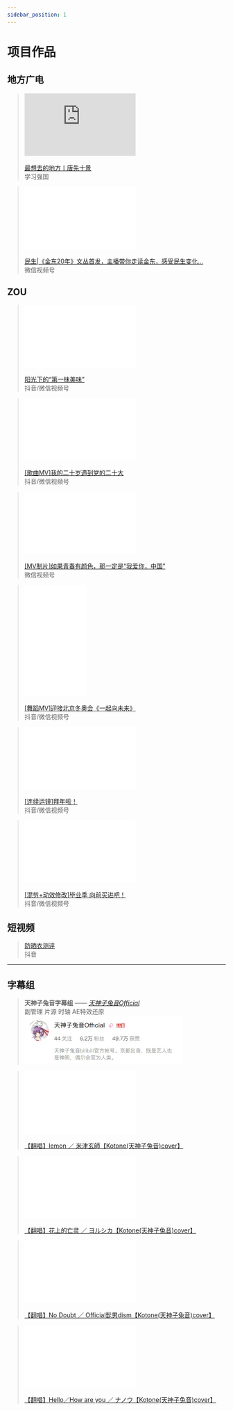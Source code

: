 ```yaml
---
sidebar_position: 1
---
```


# 项目作品

## 地方广电

><iframe src="https://region-zhejiang-resource.xuexi.cn/video/1006/p/f688b2ce52a5f5ebf88c46737c8dbb27-e21874a857654dd08ee8187f87224954-2.mp4" scrolling="no" border="0" frameborder="no" framespacing="0" allowfullscreen="true" muted width="256px" height="144px" > </iframe>
>
>[最想去的地方丨唐先十景](https://article.xuexi.cn/articles/index.html?art_id=2540781970828240651&cdn=https%3A%2F%2Fregion-zhejiang-resource) <br/>
>学习强国

><iframe src="//player.bilibili.com/player.html?aid=656320993&bvid=BV1Na4y1g7sd&cid=1135363021&page=1" scrolling="no" border="0" frameborder="no" framespacing="0" allowfullscreen="true" width="256px" height="144px"> </iframe>
>
>[民生|《金东20年》文丛首发，主播带你走读金东，感受民生变化…](/) <br/>
>微信视频号

## ZOU

><iframe src="//player.bilibili.com/player.html?aid=783799803&bvid=BV1M24y1T7C9&cid=1135363458&page=1" scrolling="no" border="0" frameborder="no" framespacing="0" allowfullscreen="true" width="256px" height="144px"> </iframe>
>
>[阳光下的“第一抹美味”](https://v.douyin.com/U6Xookg/) <br/>
>抖音/微信视频号

><iframe src="//player.bilibili.com/player.html?aid=656276355&bvid=BV1ra4y1u74b&cid=1135362971&page=1" scrolling="no" border="0" frameborder="no" framespacing="0" allowfullscreen="true" width="256px" height="144px"> </iframe>
>
>[[歌曲MV]我的二十岁遇到党的二十大](https://v.douyin.com/U6XFXV9/) <br/>
>抖音/微信视频号

><iframe src="//player.bilibili.com/player.html?aid=911324568&bvid=BV18M4y1q73D&cid=1135362701&page=1" scrolling="no" border="0" frameborder="no" framespacing="0" allowfullscreen="true" width="256px" height="144px"> </iframe>
>
>[[MV制片]如果青春有颜色，那一定是“我爱你，中国”](/) <br/>
>微信视频号

><iframe src="//player.bilibili.com/player.html?aid=826332703&bvid=BV1zg4y1F7Kj&cid=1135363938&page=1" scrolling="no" border="0" frameborder="no" framespacing="0" allowfullscreen="true" width="144px" height="256px"> </iframe>
>
>[[舞蹈MV]迎接北京冬奥会《一起向未来》](https://v.douyin.com/U646BqW/) <br/>
>抖音/微信视频号

><iframe src="//player.bilibili.com/player.html?aid=656267412&bvid=BV1Ba4y1u72D&cid=1135363399&page=1" scrolling="no" border="0" frameborder="no" framespacing="0" allowfullscreen="true" width="256px" height="144px"> </iframe>
>
>[[连续运镜]拜年啦！](https://v.douyin.com/U6Vuhf1/) <br/>
>抖音/微信视频号

><iframe src="//player.bilibili.com/player.html?aid=698828625&bvid=BV1em4y187as&cid=1135364104&page=1" scrolling="no" border="0" frameborder="no" framespacing="0" allowfullscreen="true" width="256px" height="144px"> </iframe>
>
>[[混剪+动效修改]毕业季 向前买进吧！](https://v.douyin.com/U6VoCVe/) <br/>
>抖音/微信视频号

## 短视频

>[防晒衣测评](https://v.douyin.com/U6q9wMA/) <br/>
>抖音

---

## 字幕组

>**天神子兔音字幕组** —— [*天神子兔音Official*](https://space.bilibili.com/360221708/)<br/>
>副管理 片源 时轴 AE特效还原<br/>
>[![哔哩哔哩-天神子兔音Official](img/bilibili-TenjinKotone.jpg)](https://space.bilibili.com/360221708/)

><iframe src="//player.bilibili.com/player.html?aid=838386424&bvid=BV1eg4y1i7VH&cid=199693116&page=1" scrolling="no" border="0" frameborder="no" framespacing="0" allowfullscreen="true" width="256px" height="144px"> </iframe>
>
>[【翻唱】lemon ／ 米津玄師【Kotone(天神子兔音)cover】](https://www.bilibili.com/video/BV1eg4y1i7VH/)

><iframe src="//player.bilibili.com/player.html?aid=753535637&bvid=BV18k4y1z7dh&cid=204259437&page=1" scrolling="no" border="0" frameborder="no" framespacing="0" allowfullscreen="true" width="256px" height="144px"> </iframe>
>
>[【翻唱】花上的亡灵 ／ ヨルシカ【Kotone(天神子兔音)cover】](https://www.bilibili.com/video/BV18k4y1z7dh/)

><iframe src="//player.bilibili.com/player.html?aid=796185543&bvid=BV16C4y187Fs&cid=206853318&page=1" scrolling="no" border="0" frameborder="no" framespacing="0" allowfullscreen="true" width="256px" height="144px"> </iframe>
>
>[【翻唱】No Doubt ／ Official髭男dism【Kotone(天神子兔音)cover】](https://www.bilibili.com/video/BV16C4y187Fs/)

><iframe src="//player.bilibili.com/player.html?aid=498659298&bvid=BV1BK411n7mx&cid=209114840&page=1" scrolling="no" border="0" frameborder="no" framespacing="0" allowfullscreen="true" width="256px" height="144px"> </iframe>
>
>[【翻唱】Hello／How are you ／ ナノウ【Kotone(天神子兔音)cover】](https://www.bilibili.com/video/BV1BK411n7mx/)
